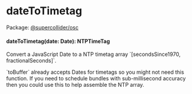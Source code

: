 # dateToTimetag
Package: <a href="#/packages/osc/api">@supercollider/osc</a>

<div class="entity-box"><h4 id="dateToTimetag"><span class="token function">dateToTimetag</span>(<span class="nowrap">date: <span class="type reference">Date</span></span>): <span class="type reference">NTPTimeTag</span></h4><p class="short-text">Convert a JavaScript Date to a NTP timetag array `[secondsSince1970, fractionalSeconds]`.</p><p class="">`toBuffer` already accepts Dates for timetags so you might not need this function.
If you need to schedule bundles with sub-millisecond accuracy then you
could use this to help assemble the NTP array.
</p></div>
